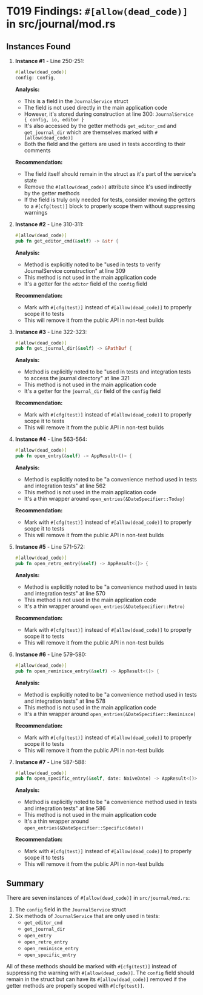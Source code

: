 # T019 Findings: `#[allow(dead_code)]` in src/journal/mod.rs

## Instances Found

1. **Instance #1** - Line 250-251:
   ```rust
   #[allow(dead_code)]
   config: Config,
   ```

   **Analysis:**
   - This is a field in the `JournalService` struct
   - The field is not used directly in the main application code
   - However, it's stored during construction at line 300: `JournalService { config, io, editor }`
   - It's also accessed by the getter methods `get_editor_cmd` and `get_journal_dir` which are themselves marked with `#[allow(dead_code)]`
   - Both the field and the getters are used in tests according to their comments

   **Recommendation:**
   - The field itself should remain in the struct as it's part of the service's state
   - Remove the `#[allow(dead_code)]` attribute since it's used indirectly by the getter methods
   - If the field is truly only needed for tests, consider moving the getters to a `#[cfg(test)]` block to properly scope them without suppressing warnings

2. **Instance #2** - Line 310-311:
   ```rust
   #[allow(dead_code)]
   pub fn get_editor_cmd(&self) -> &str {
   ```

   **Analysis:**
   - Method is explicitly noted to be "used in tests to verify JournalService construction" at line 309
   - This method is not used in the main application code
   - It's a getter for the `editor` field of the `config` field

   **Recommendation:**
   - Mark with `#[cfg(test)]` instead of `#[allow(dead_code)]` to properly scope it to tests
   - This will remove it from the public API in non-test builds

3. **Instance #3** - Line 322-323:
   ```rust
   #[allow(dead_code)]
   pub fn get_journal_dir(&self) -> &PathBuf {
   ```

   **Analysis:**
   - Method is explicitly noted to be "used in tests and integration tests to access the journal directory" at line 321
   - This method is not used in the main application code
   - It's a getter for the `journal_dir` field of the `config` field

   **Recommendation:**
   - Mark with `#[cfg(test)]` instead of `#[allow(dead_code)]` to properly scope it to tests
   - This will remove it from the public API in non-test builds

4. **Instance #4** - Line 563-564:
   ```rust
   #[allow(dead_code)]
   pub fn open_entry(&self) -> AppResult<()> {
   ```

   **Analysis:**
   - Method is explicitly noted to be "a convenience method used in tests and integration tests" at line 562
   - This method is not used in the main application code
   - It's a thin wrapper around `open_entries(&DateSpecifier::Today)`

   **Recommendation:**
   - Mark with `#[cfg(test)]` instead of `#[allow(dead_code)]` to properly scope it to tests
   - This will remove it from the public API in non-test builds

5. **Instance #5** - Line 571-572:
   ```rust
   #[allow(dead_code)]
   pub fn open_retro_entry(&self) -> AppResult<()> {
   ```

   **Analysis:**
   - Method is explicitly noted to be "a convenience method used in tests and integration tests" at line 570
   - This method is not used in the main application code
   - It's a thin wrapper around `open_entries(&DateSpecifier::Retro)`

   **Recommendation:**
   - Mark with `#[cfg(test)]` instead of `#[allow(dead_code)]` to properly scope it to tests
   - This will remove it from the public API in non-test builds

6. **Instance #6** - Line 579-580:
   ```rust
   #[allow(dead_code)]
   pub fn open_reminisce_entry(&self) -> AppResult<()> {
   ```

   **Analysis:**
   - Method is explicitly noted to be "a convenience method used in tests and integration tests" at line 578
   - This method is not used in the main application code
   - It's a thin wrapper around `open_entries(&DateSpecifier::Reminisce)`

   **Recommendation:**
   - Mark with `#[cfg(test)]` instead of `#[allow(dead_code)]` to properly scope it to tests
   - This will remove it from the public API in non-test builds

7. **Instance #7** - Line 587-588:
   ```rust
   #[allow(dead_code)]
   pub fn open_specific_entry(&self, date: NaiveDate) -> AppResult<()> {
   ```

   **Analysis:**
   - Method is explicitly noted to be "a convenience method used in tests and integration tests" at line 586
   - This method is not used in the main application code
   - It's a thin wrapper around `open_entries(&DateSpecifier::Specific(date))`

   **Recommendation:**
   - Mark with `#[cfg(test)]` instead of `#[allow(dead_code)]` to properly scope it to tests
   - This will remove it from the public API in non-test builds

## Summary

There are seven instances of `#[allow(dead_code)]` in `src/journal/mod.rs`:
1. The `config` field in the `JournalService` struct
2. Six methods of `JournalService` that are only used in tests:
   - `get_editor_cmd`
   - `get_journal_dir`
   - `open_entry`
   - `open_retro_entry`
   - `open_reminisce_entry`
   - `open_specific_entry`

All of these methods should be marked with `#[cfg(test)]` instead of suppressing the warning with `#[allow(dead_code)]`. The `config` field should remain in the struct but can have its `#[allow(dead_code)]` removed if the getter methods are properly scoped with `#[cfg(test)]`.